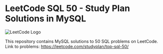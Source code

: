 # LeetCode SQL 50 - Study Plan Solutions in MySQL

![LeetCode Logo](https://leetcode.com/static/images/LeetCode_logo.png)

This repository contains MySQL solutions to 50 SQL problems on LeetCode.
Link to problems: https://leetcode.com/studyplan/top-sql-50/
